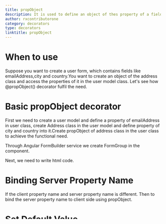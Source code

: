 ```yaml
---
title: propObject
description: It is used to define an object of thes property of a field in the model class.
author: rxcontributorone
category: decorators
type: decorators
linktitle: propObject
---
```

# When to use
Suppose you want to create a user form, which contains fields like emailAddress,city and country.You want to create an object of the address class and access the properties of it in the user model class. 
Let's see how @propObject() decorator fulfil the need.

# Basic propObject decorator
First we need to create a user model and define a property of emailAddress in user class, create Address class in the user model and define property of city and country into it.Create propObject of address class in the user class to achieve the functional need.

<div component="app-code" key="propObject-add-model"></div> 

Through Angular FormBuilder service we create FormGroup in the component.

<div component="app-code" key="propObject-add-component"></div> 
Next, we need to write html code.
<div component="app-code" key="propObject-add-html"></div> 
<div component="app-example-runner" ref-component="app-propObject-add"></div>

# Binding Server Property Name
If the client property name and server property name is different. Then to bind the server property name to client side using propObject.

<div component="app-example-runner" ref-component="app-propObject-server" title="Binding server side name with propObject" key="server"></div>

# Set Default Value
When you want to set the default value of the property, you have to set the default value in multiple components white creating the FormGroup,Instead of that use an efficient way to set default value,It should be applied via decorator on property.

<div component="app-example-runner" ref-component="app-propObject-default" title="Setting default value with propObject" key="default"></div>